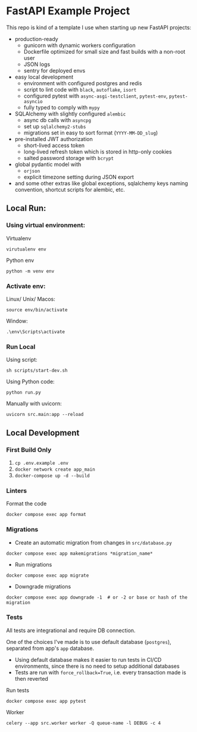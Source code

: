 # FastAPI Example Project
This repo is kind of a template I use when starting up new FastAPI projects:
- production-ready
  - gunicorn with dynamic workers configuration 
  - Dockerfile optimized for small size and fast builds with a non-root user
  - JSON logs
  - sentry for deployed envs
- easy local development
  - environment with configured postgres and redis
  - script to lint code with `black`, `autoflake`, `isort` 
  - configured pytest with `async-asgi-testclient`, `pytest-env`, `pytest-asyncio`
  - fully typed to comply with `mypy`
- SQLAlchemy with slightly configured `alembic`
  - async db calls with `asyncpg`
  - set up `sqlalchemy2-stubs`
  - migrations set in easy to sort format (`YYYY-MM-DD_slug`)
- pre-installed JWT authorization
  - short-lived access token
  - long-lived refresh token which is stored in http-only cookies
  - salted password storage with `bcrypt`
- global pydantic model with 
  - `orjson`
  - explicit timezone setting during JSON export
- and some other extras like global exceptions, sqlalchemy keys naming convention, shortcut scripts for alembic, etc.


## Local Run:
### Using virtual environment:
Virtualenv
```
virutualenv env
```

Python env
```
python -m venv env 
```

### Activate env:
Linux/ Unix/ Macos:
```
source env/bin/activate
```

Window:
```
.\env\Scripts\activate
```
### Run Local
Using script:
```
sh scripts/start-dev.sh
```

Using Python code:
```
python run.py
```

Manually with uvicorn:
```
uvicorn src.main:app --reload
```

## Local Development

### First Build Only
1. `cp .env.example .env`
2. `docker network create app_main`
3. `docker-compose up -d --build`

### Linters
Format the code
```shell
docker compose exec app format
```

### Migrations
- Create an automatic migration from changes in `src/database.py`
```shell
docker compose exec app makemigrations *migration_name*
```
- Run migrations
```shell
docker compose exec app migrate
```
- Downgrade migrations
```shell
docker compose exec app downgrade -1  # or -2 or base or hash of the migration
```
### Tests
All tests are integrational and require DB connection. 

One of the choices I've made is to use default database (`postgres`), separated from app's `app` database.
- Using default database makes it easier to run tests in CI/CD environments, since there is no need to setup additional databases
- Tests are run with `force_rollback=True`, i.e. every transaction made is then reverted

Run tests
```shell
docker compose exec app pytest
```
Worker
```shell
celery --app src.worker worker -Q queue-name -l DEBUG -c 4
```
